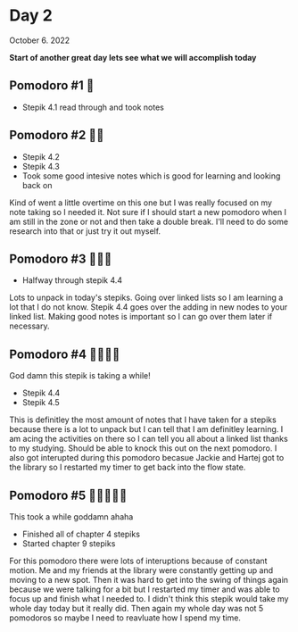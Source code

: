 # Day 2
October 6. 2022

**Start of another great day lets see what we will accomplish today**
## Pomodoro #1 🍅
* Stepik 4.1 read through and took notes
## Pomodoro #2 🍅🍅
* Stepik 4.2
* Stepik 4.3
* Took some good intesive notes which is good for learning and looking back on

Kind of went a little overtime on this one but I was really focused on my note taking so I needed it. Not sure if I should start a new pomodoro when I am still in the zone or not and then take a double break. I'll need to do some research into that or just try it out myself.
## Pomodoro #3 🍅🍅🍅
* Halfway through stepik 4.4

Lots to unpack in today's stepiks. Going over linked lists so I am learning a lot that I do not know. Stepik 4.4 goes over the adding in new nodes to your linked list. Making good notes is important so I can go over them later if necessary.
## Pomodoro #4 🍅🍅🍅🍅
God damn this stepik is taking a while!
* Stepik 4.4
* Stepik 4.5

This is definitley the most amount of notes that I have taken for a stepiks because there is a lot to unpack but I can tell that I am definitley learning. I am acing the activities on there so I can tell you all about a linked list thanks to my studying. Should be able to knock this out on the next pomodoro. I also got interupted during this pomodoro becasue Jackie and Hartej got to the library so I restarted my timer to get back into the flow state.
## Pomodoro #5 🍅🍅🍅🍅🍅
This took a while goddamn ahaha
* Finished all of chapter 4 stepiks
* Started chapter 9 stepiks

For this pomodoro there were lots of interuptions because of constant motion. Me and my friends at the library were constantly getting up and moving to a new spot. Then it was hard to get into the swing of things again because we were talking for a bit but I restarted my timer and was able to focus up and finish what I needed to. I didn't think this stepik would take my whole day today but it really did. Then again my whole day was not 5 pomodoros so maybe I need to reavluate how I spend my time.